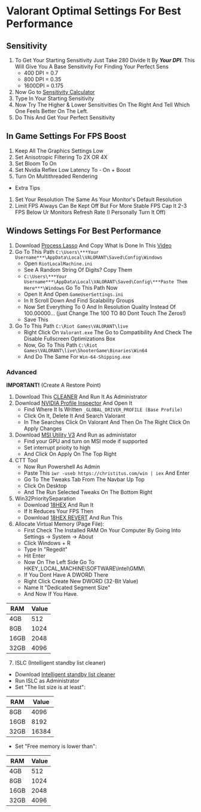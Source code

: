 # Valorant Optimal Settings For Best Performance

## Sensitivity
1. To Get Your Starting Sensitivity Just Take 280 Divide It By ***Your DPI***.
This Will Give You A Base Sensitivity For Finding Your Perfect Sens
   - 400 DPI = 0.7
   - 800 DPI = 0.35
   - 1600DPI = 0.175
2. Now Go to [Sensitivity Calculator](https://jscalc.io/embed/vqOrqXRpMgmwb8tV)
3. Type In Your Starting Sensitivity
4. Now Try The Higher & Lower Sensitivities On The Right And Tell Which One Feels Better On The Left.
5. Do This And Get Your Perfect Sensitivity

## In Game Settings For FPS Boost
1. Keep All The Graphics Settings Low
2. Set Anisotropic Filtering To 2X OR 4X
3. Set Bloom To On
4. Set Nvidia Reflex Low Latency To - On + Boost
5. Turn On Multithreaded Rendering

- Extra Tips
1. Set Your Resolution The Same As Your Monitor's Default Resolution
2. Limit FPS Always Can Be Kept Off But For More Stable FPS Cap It 2-3 FPS Below Ur Monitors Refresh Rate
(I Personally Turn It Off)

## Windows Settings For Best Performance
1. Download [Process Lasso](https://bitsum.com) And Copy What Is Done In This [Video](https://www.youtube.com/watch?v=r2A0YbMjOY8)
2. Go To This Path `C:\Users\***Your Username***\AppData\Local\VALORANT\Saved\Config\Windows`
   - Open `RiotLocalMachine.ini`
   - See A Random String Of Digits? Copy Them
   - `C:\Users\***Your Username***\AppData\Local\VALORANT\Saved\Config\***Paste Them Here***\Windows` Go To This Path Now
   - Open It And Open `GameUserSettings.ini`
   - In It Scroll Down And Find Scalability Groups
   - Now Set Everything To 0 And In Resolution Quality Instead Of 100.00000... (just Change The 100 TO 80 Dont Touch The Zeros!)
   - Save This
3. Go To This Path `C:\Riot Games\VALORANT\live`
   - Right Click On `Valorant.exe` The Go to Compatibility And Check The Disable Fullscreen Optimizations Box
   - Now, Go To This Path `C:\Riot Games\VALORANT\live\ShooterGame\Binaries\Win64`
   - And Do The Same For `Win-64-Shipping.exe`
### Advanced
**IMPORTANT!** (Create A Restore Point)
1. Download This [CLEANER](https://discord.com/channels/1141288490479403038/1155132704543739905/1155138921148194919) And Run It As Administrator
2. Download [NVIDIA Profile Inspector](https://discord.com/channels/1141288490479403038/1155132704543739905/1155140636824047676) And Open It
   - Find Where It Is Written `_GLOBAL_DRIVER_PROFILE (Base Profile)`
   - Click On It, Delete It And Search Valorant
   - In The Searches Click On Valorant And Then On The Right Click On Apply Changes
3. Download [MSI Utility V3](https://discord.com/channels/1141288490479403038/1155132704543739905/1155146800970354790) And  Run as administator
   - Find your GPU and turn on MSI mode if supported
   - Set interrupt prioity to high
   - And Click On Apply On The Top Right
4. CTT Tool
   - Now Run Powershell As Admin
   - Paste This `iwr -useb https://christitus.com/win | iex` And Enter
   - Go To The Tweaks Tab From The Navbar Up Top
   - Click On Desktop
   - And The Run Selected Tweaks On The Bottom Right
5. Win32PrioritySeparation
   - Download [18HEX](https://discord.com/channels/1141288490479403038/1155132704543739905/1155155212210810941) And Run It
   - If It Reduces Your FPS Then
   - Download [18HEX REVERT](https://discord.com/channels/1141288490479403038/1155132704543739905/1155156332110958683) And Run This
6. Allocate Virtual Memory (Page File):
   - First Check The Installed RAM On Your Computer By Going Into Settings -> System -> About
   - Click Windows + R
   - Type In "Regedit"
   - Hit Enter
   - Now On The Left Side Go To HKEY_LOCAL_MACHINE\SOFTWARE\Intel\GMM\
   - If You Dont Have A DWORD There
   - Right Click Create New DWORD (32-Bit Value)
   - Name It "Dedicated Segment Size"
   - And Now If You Have.

| RAM         | Value       |
| ----------- | ----------- |
| 4GB         | 512         |
| 8GB         | 1024        |
| 16GB        | 2048        |
| 32GB        | 4096        |
 7. ISLC (Intelligent standby list cleaner)
   - Download [Intelligent standby list cleaner](https://www.wagnardsoft.com/content/Intelligent-standby-list-cleaner-ISLC-v1029-Released)
   - Run ISLC as Administrator
   - Set "The list size is at least":
     
| RAM         | Value       |
| ----------- | ----------- |
| 8GB         | 4096        |
| 16GB        | 8192        |
| 32GB        | 16384       |
  - Set "Free memory is lower than":
    
| RAM         | Value       |
| ----------- | ----------- |
| 4GB         | 512         |
| 8GB         | 1024        |
| 16GB        | 2048        |
| 32GB        | 4096        |
